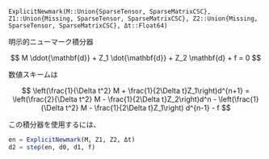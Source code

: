 ```
ExplicitNewmark(M::Union{SparseTensor, SparseMatrixCSC}, Z1::Union{Missing, SparseTensor, SparseMatrixCSC}, Z2::Union{Missing, SparseTensor, SparseMatrixCSC}, Δt::Float64)
```

明示的ニューマーク積分器

$$
M \ddot{\mathbf{d}} + Z_1 \dot{\mathbf{d}} + Z_2 \mathbf{d} + f = 0
$$

数値スキームは

$$
\left(\frac{1}{\Delta t^2} M + \frac{1}{2\Delta t}Z_1\right)d^{n+1} = \left(\frac{2}{\Delta t^2} M - \frac{1}{2\Delta t}Z_2\right)d^n - \left(\frac{1}{\Delta t^2} M - \frac{1}{2\Delta t}Z_1\right) d^{n-1} - f
$$

この積分器を使用するには、

```julia
en = ExplicitNewmark(M, Z1, Z2, Δt)
d2 = step(en, d0, d1, f)
```
